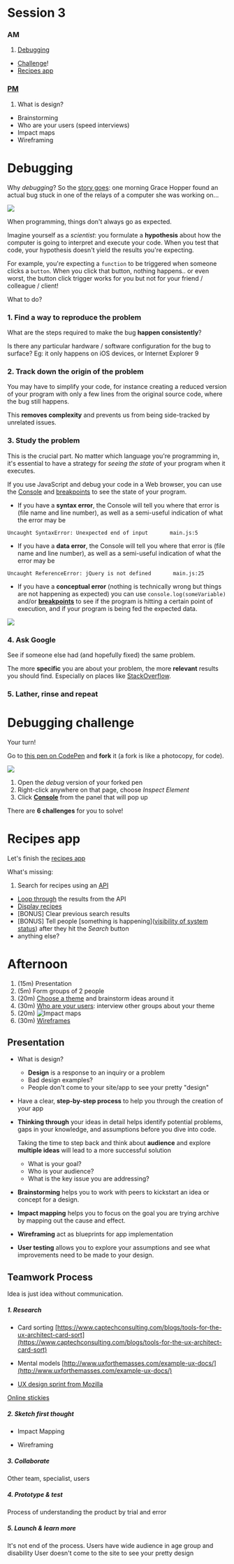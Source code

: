 # Session 3

### AM

1. [Debugging](#debugging)
* [Challenge](#debugging-challenge)!
* [Recipes app](#recipes-app)

### [PM](#afternoon)

1. What is design?
* Brainstorming
* Who are your users (speed interviews)
* Impact maps
* Wireframing



# Debugging

Why *debugging*? So the [story goes](http://en.wikipedia.org/wiki/Debugging#Origin): one morning Grace Hopper found an actual bug stuck in one of the relays of a computer she was working on...

![](assets/grace-moth.jpg)

When programming, things don't always go as expected.

Imagine yourself as a *scientist*: you formulate a **hypothesis** about how the computer is going to interpret and execute your code. When you test that code, your hypothesis doesn't yield the results you're expecting.

For example, you're expecting a `function` to be triggered when someone clicks a `button`. When you click that button, nothing happens.. or even worst, the button click trigger works for you but not for your friend / colleague / client!

What to do?

### 1. Find a way to reproduce the problem

What are the steps required to make the bug **happen consistently**? 
	
Is there any particular hardware / software configuration for the bug to surface? Eg: it only happens on iOS devices, or Internet Explorer 9
	
### 2. Track down the origin of the problem

You may have to simplify your code, for instance creating a reduced version of your program with only a few lines from the original source code, where the bug still happens.
	
This **removes complexity** and prevents us from being side-tracked by unrelated issues.
	
### 3. Study the problem

This is the crucial part. No matter which language you're programming in, it's essential to have a strategy for *seeing the state* of your program when it executes.
	
If you use JavaScript and debug your code in a Web browser, you can use the [Console](http://webmasters.stackexchange.com/a/77337) and [breakpoints](https://developer.chrome.com/devtools/docs/javascript-debugging) to see the state of your program. 
	
* If you have a **syntax error**, the Console will tell you where that error is (file name and line number), as well as a semi-useful indication of what the error may be
```
Uncaught SyntaxError: Unexpected end of input       main.js:5
```	

* If you have a **data error**, the Console will tell you where that error is (file name and line number), as well as a semi-useful indication of what the error may be
```
Uncaught ReferenceError: jQuery is not defined       main.js:25
```	

* If you have a **conceptual error** (nothing is technically wrong but things are not happening as expected) you can use `console.log(someVariable)` and/or [**breakpoints**](https://developer.chrome.com/devtools/docs/javascript-debugging) to see if the program is hitting a certain point of execution, and if your program is being fed the expected data.

![](assets/javascript-debugging-overview.jpg)



### 4. Ask Google

See if someone else had (and hopefully fixed) the same problem.

The more **specific** you are about your problem, the more **relevant** results you should find. Especially on places like [StackOverflow](http://stackoverflow.com).

### 5. Lather, rinse and repeat	


# Debugging challenge

Your turn!

Go to [this pen on CodePen](http://codepen.io/baddeo/pen/YXPpwV?editors=001) and **fork** it (a fork is like a photocopy, for code).

[![](assets/jquery-challenge.jpg)](http://codepen.io/baddeo/pen/YXPpwV?editors=001)

1. Open the *debug* version of your forked pen
2. Right-click anywhere on that page, choose *Inspect Element*
3. Click [**Console**](http://webmasters.stackexchange.com/a/77337) from the panel that will pop up

There are **6 challenges** for you to solve!




# Recipes app

Let's finish the [recipes app](http://codepen.io/baddeo/pen/XbrRRp?editors=001)

What's missing:

1. Search for recipes using an [API](../02/README.md#apis)
* [Loop through](../sessions/02/README.md#loops) the results from the API
* [Display recipes](../sessions/02/README.md#templating)
* [BONUS] Clear previous search results 
* [BONUS] Tell people [something is happening]([visibility of system status](http://www.nngroup.com/articles/ten-usability-heuristics/)) after they hit the *Search* button
* anything else?











# Afternoon

1. (15m) Presentation 
2. (5m) Form groups of 2 people
3. (20m) [Choose a theme](https://habber.makes.org/thimble/LTExNzQzMzkzMjg=/ucd-choose-a-theme) and brainstorm ideas around it
4. (30m) [Who are your users](https://habber.makes.org/thimble/LTQzMTQ4ODc2OA==/ucd-who-are-your-users): interview other groups about your theme
5. (20m) ![Impact maps](http://www.boost.co.nz/blog/wp-content/uploads/2014/09/2014-09-17-15.02.35.jpg)
6. (30m) [Wireframes](https://habber.makes.org/thimble/LTI4MDQ5MzgyNA==/ucd-speed-sketch-your-ideas)




## Presentation

 
* What is design?

	* **Design** is a response to an inquiry or a problem
	* Bad design examples?
	* People don't come to your site/app to see your pretty "design" 

* Have a clear, **step-by-step process** to help you through the creation of your app

* **Thinking through** your ideas in detail helps identify potential problems, gaps in your knowledge, and assumptions before you dive into code.

	Taking the time to step back and think about **audience** and explore **multiple ideas** will lead to a more successful solution
	
	* What is your goal?
	* Who is your audience? 
	* What is the key issue you are addressing? 
	<!--* What is the key issue you are addressing?-->
	<!--* What causes it? -->
	
* **Brainstorming** helps you to work with peers to kickstart an idea or concept for a design.


* **Impact mapping** helps you to focus on the goal you are trying archive by mapping out the cause and effect.


* **Wireframing** act as blueprints for app implementation


* **User testing** allows you to explore your assumptions and see what improvements need to be made to your design.






























<!--
### Notes
* Ideas generation and pitches
* List app ideas
* Vote for ideas (on a spreadsheet)
* Form groups (use an app that connects to the spreadsheet to suggest groups?)
- [ ] Brainswarming
- [ ] Ideas from @stef

- [ ] [What is an app?](http://bogost.com/blog/what_is_an_app), where an app is like a music tune, a small thing compared to a record

> Referring to applications as *apps* is not just a branding technique but a necessary linguistic reduction to conceptualise a lesser type of application. A little piece of software that sits in its little sandbox and doesn’t try to compete with the overarching platform.

From [Gatekeeper and the rise of the total Apple consumer](http://www.molleindustria.org/blog/gatekeeper-and-the-rise-of-the-total-apple-consumer/)

Interesting [analogy to electric motors](http://bogost.com/writing/blog/what_is_an_app/#comment-1666) 
-->


## Teamwork Process
Idea is just idea without communication. 

##### 1. Research
* Card sorting [https://www.captechconsulting.com/blogs/tools-for-the-ux-architect-card-sort](https://www.captechconsulting.com/blogs/tools-for-the-ux-architect-card-sort)
* Mental models [http://www.uxforthemasses.com/example-ux-docs/](http://www.uxforthemasses.com/example-ux-docs/)

* [UX design sprint from Mozilla](https://habber.makes.org/thimble/LTEyNTgyMjU0MDg=/user-centered-design-sprint)


[Online stickies](http://note.ly/)

##### 2. Sketch first thought
<!--* Issue Mapping-->
* Impact Mapping
<!--* Paper prototyping-->
* Wireframing
<!--* Experience map-->

##### 3. Collaborate

Other team, specialist, users



##### 4. Prototype & test
Process of understanding the product by trial and error 


##### 5. Launch & learn more
It's not end of the process. 
Users have wide audience in age group and disability
User doesn't come to the site to see your pretty design 

 

